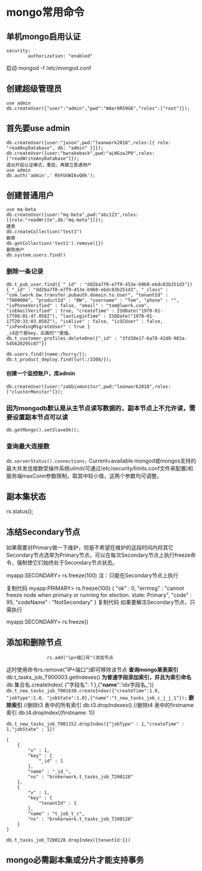 # mongo常用命令

## **单机mongo启用认证**

```text
security:
        authorization: "enabled"
```

启动 mongod -f /etc/mongod.conf

## **创建超级管理员**

```text
use admin
db.createUser({"user":"admin","pwd":"WAer8R59G6","roles":["root"]});
```

## **首先要use admin**

```text
db.createUser({user:"jason",pwd:"leanwork2018",roles:[{ role: "readAnyDatabase", db: "admin" }]});
db.createUser({user:"bwrakeback",pwd:"aLHGzwJP0",roles:["readWriteAnyDatabase"]});
退出开启认证模式，重启，再建立普通用户
use admin
db.auth('admin',' RhFUUWI6vQ0k');
```

## **创建普通用户**

```text
use mq-beta
db.createUser({user:"mq-beta",pwd:"abc123",roles:[{role:"readWrite",db:"mq-beta"}]});
建表
db.createCollection("test1")
删表
db.getCollection('test1').remove({})
删除用户
db.system.users.find()
```

### **删除一条记录**

```text
db.t_pub_user.find({ "_id" : "dd2ba7f0-e7f9-453e-b960-ebdc83b251d3"})
{ "_id" : "dd2ba7f0-e7f9-453e-b960-ebdc83b251d3", "_class" : "com.lwork.bw.transfer.pubauth.domain.to.User", "tenantId" : "T000004", "productId" : "BW", "username" : "Tom", "phone" : "", "isPhoneVerified" : false, "email" : "tom@lwork.com", "isEmailVerified" : true, "createTime" : ISODate("1970-01-17T08:01:47.058Z"), "lastLoginTime" : ISODate("1970-01-17T20:33:03.058Z"), "isAlive" : false, "isSCUser" : false, "isPendingMigrateUser" : true }
_id这个是key，后面的""是值。
db.t_customer_profiles.deleteOne({"_id" : "3fd38e17-6a78-42d8-983a-545620295c07"})

db.users.find({name:/hurry/});
db.t_product_deploy.find({url:/3308/});
```

#### **创建一个监控账户，库admin**

```text
db.createUser({user:"zabbixmonitor",pwd:"leanwork2018",roles:["clusterMonitor"]});
```

### **因为mongodb默认是从主节点读写数据的，副本节点上不允许读，需要设置副本节点可以读**

`db.getMongo().setSlaveOk();`

### **查询最大连接数**

`db.serverStatus().connections;` Current+available mongod或mongos支持的最大并发连接数受操作系统ulimit\(可通过/etc/security/limits.conf文件来配置\)和服务端maxConn参数限制，取其中较小值，这两个参数均可调整。

## **副本集状态**

rs.status\(\);

## **冻结Secondary节点**

如果需要对Primary做一下维护，但是不希望在维护的这段时间内将其它Secondary节点选举为Primary节点，可以在每次Secondary节点上执行freeze命令，强制使它们始终处于Secondary节点状态。

myapp:SECONDARY&gt; rs.freeze\(100\) 注：只能在Secondary节点上执行

复制代码 myapp:PRIMARY&gt; rs.freeze\(100\) { "ok" : 0, "errmsg" : "cannot freeze node when primary or running for election. state: Primary", "code" : 95, "codeName" : "NotSecondary" } 复制代码 如果要解冻Secondary节点，只需执行

myapp:SECONDARY&gt; rs.freeze\(\)

## 添加和删除节点

```text
               rs.add("ip+端口号")添加节点
```

这时使用命令rs.remove\("IP+端口"\)即可移除该节点 **查询mongo某表索引** db.t_tasks\_job\_T900003.getIndexes\(\) **为普通字段添加索引，并且为索引命名** db.集合名.createIndex\( {"字段名": 1 },{"**name**":'idx字段名_'}\) `db.t_new_tasks_job_T001630.createIndex({"createTime":1.0, "jobType":1.0, "jobState":1.0},{"name":"t_new_tasks_job_c_j_j_1"});` **删除索引** //删除t3 表中的所有索引 db.t3.dropIndexes\(\) //删除t4 表中的firstname 索引 db.t4.dropIndex\({firstname: 1}\)

`db.t_new_tasks_job_T001152.dropIndex({"jobType" : 1,"createTime" : 1,"jobState" : 1})`

```text
[
    {
        "v" : 1,
        "key" : {
            "_id" : 1
        },
        "name" : "_id_",
        "ns" : "brokerwork.t_tasks_job_T200128"
    },
    {
        "v" : 1,
        "key" : {
            "tenantId" : 1
        },
        "name" : "t_job_t_c",
        "ns" : "brokerwork.t_tasks_job_T200128"
    }
]
```

```text
db.t_tasks_job_T200128.dropIndex({tenantId:1})
```

## **mongo必需副本集或分片才能支持事务**

